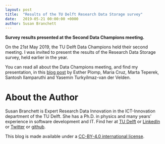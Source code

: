 ```yaml
---
layout: post
title:  "Results of the TU Delft Research Data Storage survey"
date:   2019-05-21 00:00:00 +0000
author: Susan Branchett
---
```

**Survey results presented at the Second Data Champions meeting.**

On the 21st May 2019, the TU Delft Data Champions held their second meeting. I was invited to present the results of the Research Data Storage survey, held earlier in the year.

You can read all about the Data Champions meeting, and find my presentation, in this [blog post](https://openworking.wordpress.com/2019/07/03/the-second-tu-delft-data-champions-meeting/)
by Esther Plomp, Maria Cruz, Marta Teperek, Santosh Ilamparuthi and Yasemin Turkyilmaz-van der Velden.

# About the Author
Susan Branchett is Expert Research Data Innovation in the ICT-Innovation department of the TU Delft. She has a Ph.D. in physics and many years’ experience in software development and IT.
Find her at 
[TU Delft](https://www.tudelft.nl/staff/s.e.branchett/) or
[LinkedIn](https://linkedin.com/in/sebranchett) or
[Twitter](https://twitter.com/sebranchett) or
[github](https://github.com/sebranchett).

This blog is made available under a [CC-BY-4.0 international license](https://creativecommons.org/licenses/by/4.0/).
